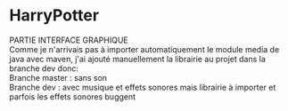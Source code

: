 # HarryPotter  
PARTIE INTERFACE GRAPHIQUE  
Comme je n'arrivais pas à importer automatiquement le module media de java avec maven, j'ai ajouté manuellement la librairie au projet dans la branche dev donc:  
Branche master : sans son  
Branche dev : avec musique et effets sonores mais librairie à importer et parfois les effets sonores buggent  
